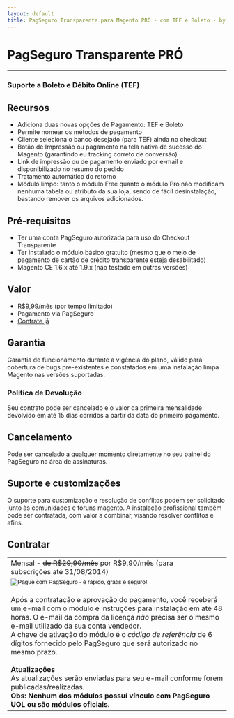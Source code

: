 ```yaml
---
layout: default
title: PagSeguro Transparente para Magento PRÓ - com TEF e Boleto - by Ricardo Martins
---
```


# PagSeguro Transparente PRÓ
***

### Suporte a Boleto e Débito Online (TEF)

## Recursos
* Adiciona duas novas opções de Pagamento: TEF e Boleto
* Permite nomear os métodos de pagamento
* Cliente seleciona o banco desejado (para TEF) ainda no checkout
* Botão de Impressão ou pagamento na tela nativa de sucesso do Magento (garantindo eu tracking correto de conversão)
* Link de impressão ou de pagamento enviado por e-mail e disponibilizado no resumo do pedido
* Tratamento automático do retorno
* Módulo limpo: tanto o módulo Free quanto o módulo Pró não modificam nenhuma tabela ou atributo da sua loja, sendo de fácil desinstalação, bastando remover os arquivos adicionados.

## Pré-requisitos
* Ter uma conta PagSeguro autorizada para uso do Checkout Transparente
* Ter instalado o módulo básico gratuito (mesmo que o meio de pagamento de cartão de crédito transparente esteja desabilitado)
* Magento CE 1.6.x até 1.9.x (não testado em outras versões)

## Valor
* R$9,99/mês (por tempo limitado)
* Pagamento via PagSeguro
* [Contrate já](#contratar)

## Garantia
Garantia de funcionamento durante a vigência do plano, válido para cobertura de bugs pré-existentes e constatados em uma instalação limpa Magento nas versões suportadas.

### Política de Devolução
Seu contrato pode ser cancelado e o valor da primeira mensalidade devolvido em até 15 dias corridos a partir da data do primeiro pagamento.

## Cancelamento
Pode ser cancelado a qualquer momento diretamente no seu painel do PagSeguro na área de assinaturas. 

## Suporte e customizações
O suporte para customização e resolução de conflitos podem ser solicitado junto às comunidades e foruns magento.
A instalação profissional também pode ser contratada, com valor a combinar, visando resolver conflitos e afins.

## Contratar
<table>
<tr>
<td>
Mensal - <del>de R$29,90/mês</del> por R$9,90/mês (para subscrições até 31/08/2014)
</td>
<td>
<!-- Anual - R$99,00/ano -->
</td>
</tr>
<tr>
<td>
<!-- INICIO FORMULARIO BOTAO PAGSEGURO -->
<form action="https://pagseguro.uol.com.br/v2/pre-approvals/request.html" method="post" target="_blank">
<!-- NÃO EDITE OS COMANDOS DAS LINHAS ABAIXO -->
<input type="hidden" name="code" value="EBE14E16D9D982CDD4585FA820C46547" />
<input type="image" src="https://p.simg.uol.com.br/out/pagseguro/i/botoes/assinaturas/120x53-contratar-azul.gif" name="submit" alt="Pague com PagSeguro - é rápido, grátis e seguro!" />
</form>
<!-- FINAL FORMULARIO BOTAO PAGSEGURO -->
</td>
<td>
	<!-- INICIO FORMULARIO BOTAO PAGSEGURO -->
<!-- <form action="https://pagseguro.uol.com.br/v2/pre-approvals/request.html" method="post"> -->
	<!-- NÃO EDITE OS COMANDOS DAS LINHAS ABAIXO -->
<!-- 
<input type="hidden" name="code" value="95B22D5BF5F51F1EE4A7DF946653AACA" />
<input type="image" src="https://p.simg.uol.com.br/out/pagseguro/i/botoes/assinaturas/120x53-contratar-azul.gif" name="submit" alt="Pague com PagSeguro - é rápido, grátis e seguro!" /> 
</form>
-->
<!-- FINAL FORMULARIO BOTAO PAGSEGURO -->
</td>
</tr>
<tr>
<td colspan="2">
Após a contratação e aprovação do pagamento, você receberá um e-mail com o módulo e instruções para instalação em até 48 horas. O e-mail da compra da licença <em>não</em> precisa ser o mesmo e-mail utilizado da sua conta vendedor.
<br/>
A chave de ativação do módulo é o <em>código de referência</em> de 6 dígitos fornecido pelo PagSeguro que será autorizado no mesmo prazo.
<br/><br/>
<strong>Atualizações</strong>
<br/>
As atualizações serão enviadas para seu e-mail conforme forem publicadas/realizadas.
<br/>
<strong>Obs: Nenhum dos módulos possuí vínculo com PagSeguro UOL ou são módulos oficiais.</strong>
</td>
</tr>
</table>